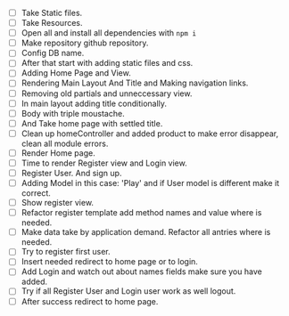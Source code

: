- [ ] Take Static files.
- [ ] Take Resources.
- [ ] Open all and install all dependencies with `npm i`
- [ ] Make repository github repository.
- [ ] Config DB name.
- [ ] After that start with adding static files and css.
- [ ] Adding Home Page and View.
- [ ] Rendering Main Layout And Title and Making navigation links.
- [ ] Removing old partials and unneccessary view.
- [ ] In main layout adding title conditionally.
- [ ] Body with triple moustache.
- [ ] And Take home page with settled title.
- [ ] Clean up homeController and added product to make error disappear, clean all module errors.
- [ ] Render Home page.
- [ ] Time to render Register view and Login view.
- [ ] Register User. And sign up.
- [ ] Adding Model in this case: 'Play' and if User model is different make it correct.
- [ ] Show register view.
- [ ] Refactor register template add method names and value where is needed.
- [ ] Make data take by application demand. Refactor all antries where is needed.
- [ ] Try to register first user.
- [ ] Insert needed redirect to home page or to login.
- [ ] Add Login and watch out about names fields make sure you have added.
- [ ] Try if all Register User and Login user work as well logout.
- [ ] After success redirect to home page.
